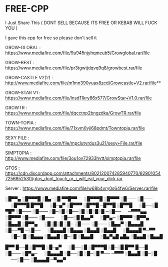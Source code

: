 # FREE-CPP
I Just Share This ( DONT SELL BECAUSE ITS FREE OR KEBAB WILL FUCK YOU )

I gave this cpp for free so please don't sell it

GROW-GLOBAL :
https://www.mediafire.com/file/9u945njyhqmeub5/Growglobal.rar/file

GROW-BEST :
https://www.mediafire.com/file/pr3tgwtjdqvq9q8/growbest.rar/file

GROW-CASTLE V2(2) :
http://www.mediafire.com/file/m1mn390vuax8zcd/Growcastle+V2.rar/file**

GROW-STAR V1 :
https://www.mediafire.com/file/lnsd11kry86x577/GrowStar+V1.0.rar/file

GROWTR : 
https://www.mediafire.com/file/dqcctnp2bngzdka/GrowTR.rar/file

TOWN-TOPIA :
https://www.mediafire.com/file/71xvm0vji68pdmt/Towntopia.rar/file

SEXY FILE :
https://www.mediafire.com/file/mpclutvrdus3u21/sexy+File.rar/file

SIMPTOPIA :
http://www.mediafire.com/file/3ou1ov72933hvtt/simptopia.rar/file

GTOS :
https://cdn.discordapp.com/attachments/802120074285940770/829010547256852530/gtos_dont_touch_or_i_will_eat_your_dick.rar

Server :
https://www.mediafire.com/file/w68b4vry0s64fw6/Server.rar/file




░█▀▀▄ ░█▀▀▀█ ░█▄─░█ ▀▀█▀▀ 　 ░█▀▀▀█ ░█▀▀▀ ░█─── ░█─── 　 ░█▀▀▀█ █▀▀█ 　 ░█─▄▀ ░█▀▀▀ ░█▀▀█ ─█▀▀█ ░█▀▀█ 　 ░█──░█ ▀█▀ ░█─── ░█─── 
░█─░█ ░█──░█ ░█░█░█ ─░█── 　 ─▀▀▀▄▄ ░█▀▀▀ ░█─── ░█─── 　 ░█──░█ █▄▄▀ 　 ░█▀▄─ ░█▀▀▀ ░█▀▀▄ ░█▄▄█ ░█▀▀▄ 　 ░█░█░█ ░█─ ░█─── ░█─── 
░█▄▄▀ ░█▄▄▄█ ░█──▀█ ─░█── 　 ░█▄▄▄█ ░█▄▄▄ ░█▄▄█ ░█▄▄█ 　 ░█▄▄▄█ ▀─▀▀ 　 ░█─░█ ░█▄▄▄ ░█▄▄█ ░█─░█ ░█▄▄█ 　 ░█▄▀▄█ ▄█▄ ░█▄▄█ ░█▄▄█ 

█▀▀ █──█ ░█▀▀█ ░█─▄▀ 　 ░█──░█ ░█▀▀▀█ ░█─░█ 
█▀▀ █──█ ░█─── ░█▀▄─ 　 ░█▄▄▄█ ░█──░█ ░█─░█ 
▀── ─▀▀▀ ░█▄▄█ ░█─░█ 　 ──░█── ░█▄▄▄█ ─▀▄▄▀

